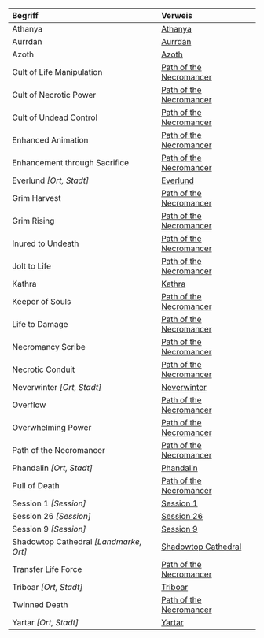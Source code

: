 | Begriff | Verweis |
|:------------|:----------------|
| Athanya | [Athanya](https://lolindhir.github.io/PnP/campaigns/starter/pcs/athanya) |
| Aurrdan | [Aurrdan](https://lolindhir.github.io/PnP/campaigns/starter/pcs/aurrdan) |
| Azoth | [Azoth](https://lolindhir.github.io/PnP/campaigns/starter/pcs/azoth) |
| Cult of Life Manipulation | [Path of the Necromancer](https://lolindhir.github.io/PnP/campaigns/starter/pcs/athanya/athanya_necromancer) |
| Cult of Necrotic Power | [Path of the Necromancer](https://lolindhir.github.io/PnP/campaigns/starter/pcs/athanya/athanya_necromancer) |
| Cult of Undead Control | [Path of the Necromancer](https://lolindhir.github.io/PnP/campaigns/starter/pcs/athanya/athanya_necromancer) |
| Enhanced Animation | [Path of the Necromancer](https://lolindhir.github.io/PnP/campaigns/starter/pcs/athanya/athanya_necromancer) |
| Enhancement through Sacrifice | [Path of the Necromancer](https://lolindhir.github.io/PnP/campaigns/starter/pcs/athanya/athanya_necromancer) |
| Everlund *[Ort, Stadt]* | [Everlund](https://lolindhir.github.io/PnP/campaigns/starter/locations/locations_cities/cities_everlund) |
| Grim Harvest | [Path of the Necromancer](https://lolindhir.github.io/PnP/campaigns/starter/pcs/athanya/athanya_necromancer) |
| Grim Rising | [Path of the Necromancer](https://lolindhir.github.io/PnP/campaigns/starter/pcs/athanya/athanya_necromancer) |
| Inured to Undeath | [Path of the Necromancer](https://lolindhir.github.io/PnP/campaigns/starter/pcs/athanya/athanya_necromancer) |
| Jolt to Life | [Path of the Necromancer](https://lolindhir.github.io/PnP/campaigns/starter/pcs/athanya/athanya_necromancer) |
| Kathra | [Kathra](https://lolindhir.github.io/PnP/campaigns/starter/pcs/kathra) |
| Keeper of Souls | [Path of the Necromancer](https://lolindhir.github.io/PnP/campaigns/starter/pcs/athanya/athanya_necromancer) |
| Life to Damage | [Path of the Necromancer](https://lolindhir.github.io/PnP/campaigns/starter/pcs/athanya/athanya_necromancer) |
| Necromancy Scribe | [Path of the Necromancer](https://lolindhir.github.io/PnP/campaigns/starter/pcs/athanya/athanya_necromancer) |
| Necrotic Conduit | [Path of the Necromancer](https://lolindhir.github.io/PnP/campaigns/starter/pcs/athanya/athanya_necromancer) |
| Neverwinter *[Ort, Stadt]* | [Neverwinter](https://lolindhir.github.io/PnP/campaigns/starter/locations/locations_cities/cities_neverwinter) |
| Overflow | [Path of the Necromancer](https://lolindhir.github.io/PnP/campaigns/starter/pcs/athanya/athanya_necromancer) |
| Overwhelming Power | [Path of the Necromancer](https://lolindhir.github.io/PnP/campaigns/starter/pcs/athanya/athanya_necromancer) |
| Path of the Necromancer | [Path of the Necromancer](https://lolindhir.github.io/PnP/campaigns/starter/pcs/athanya/athanya_necromancer) |
| Phandalin *[Ort, Stadt]* | [Phandalin](https://lolindhir.github.io/PnP/campaigns/starter/locations/locations_cities/cities_phandalin) |
| Pull of Death | [Path of the Necromancer](https://lolindhir.github.io/PnP/campaigns/starter/pcs/athanya/athanya_necromancer) |
| Session 1 *[Session]* | [Session 1](https://lolindhir.github.io/PnP/campaigns/starter/sessions/session001) |
| Session 26 *[Session]* | [Session 26](https://lolindhir.github.io/PnP/campaigns/starter/sessions/session026) |
| Session 9 *[Session]* | [Session 9](https://lolindhir.github.io/PnP/campaigns/starter/sessions/session009) |
| Shadowtop Cathedral *[Landmarke, Ort]* | [Shadowtop Cathedral](https://lolindhir.github.io/PnP/campaigns/starter/locations/locations_landmarks/landmarks_shadowtop_cathedral) |
| Transfer Life Force | [Path of the Necromancer](https://lolindhir.github.io/PnP/campaigns/starter/pcs/athanya/athanya_necromancer) |
| Triboar *[Ort, Stadt]* | [Triboar](https://lolindhir.github.io/PnP/campaigns/starter/locations/locations_cities/cities_triboar) |
| Twinned Death | [Path of the Necromancer](https://lolindhir.github.io/PnP/campaigns/starter/pcs/athanya/athanya_necromancer) |
| Yartar *[Ort, Stadt]* | [Yartar](https://lolindhir.github.io/PnP/campaigns/starter/locations/locations_cities/cities_yartar) |
